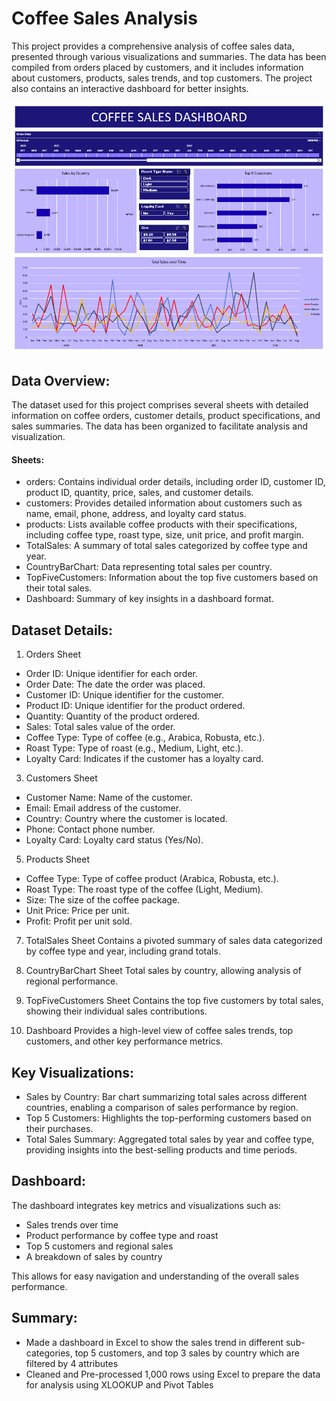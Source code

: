 # Coffee Sales Analysis

This project provides a comprehensive analysis of coffee sales data, presented through various visualizations and summaries. The data has been compiled from orders placed by customers, and it includes information about customers, products, sales trends, and top customers. The project also contains an interactive dashboard for better insights.

![](Dashboard.png)

## Data Overview:
The dataset used for this project comprises several sheets with detailed information on coffee orders, customer details, product specifications, and sales summaries. The data has been organized to facilitate analysis and visualization.

#### Sheets:
- orders: Contains individual order details, including order ID, customer ID, product ID, quantity, price, sales, and customer details.
- customers: Provides detailed information about customers such as name, email, phone, address, and loyalty card status.
- products: Lists available coffee products with their specifications, including coffee type, roast type, size, unit price, and profit margin.
- TotalSales: A summary of total sales categorized by coffee type and year.
- CountryBarChart: Data representing total sales per country.
- TopFiveCustomers: Information about the top five customers based on their total sales.
- Dashboard: Summary of key insights in a dashboard format.

## Dataset Details:

1. Orders Sheet
- Order ID: Unique identifier for each order.
- Order Date: The date the order was placed.
- Customer ID: Unique identifier for the customer.
- Product ID: Unique identifier for the product ordered.
- Quantity: Quantity of the product ordered.
- Sales: Total sales value of the order.
- Coffee Type: Type of coffee (e.g., Arabica, Robusta, etc.).
- Roast Type: Type of roast (e.g., Medium, Light, etc.).
- Loyalty Card: Indicates if the customer has a loyalty card.

3. Customers Sheet
- Customer Name: Name of the customer.
- Email: Email address of the customer.
- Country: Country where the customer is located.
- Phone: Contact phone number.
- Loyalty Card: Loyalty card status (Yes/No).

5. Products Sheet
- Coffee Type: Type of coffee product (Arabica, Robusta, etc.).
- Roast Type: The roast type of the coffee (Light, Medium).
- Size: The size of the coffee package.
- Unit Price: Price per unit.
- Profit: Profit per unit sold.

7. TotalSales Sheet
Contains a pivoted summary of sales data categorized by coffee type and year, including grand totals.

9. CountryBarChart Sheet
Total sales by country, allowing analysis of regional performance.

11. TopFiveCustomers Sheet
Contains the top five customers by total sales, showing their individual sales contributions.

13. Dashboard
Provides a high-level view of coffee sales trends, top customers, and other key performance metrics.

## Key Visualizations:

- Sales by Country: Bar chart summarizing total sales across different countries, enabling a comparison of sales performance by region.
- Top 5 Customers: Highlights the top-performing customers based on their purchases.
- Total Sales Summary: Aggregated total sales by year and coffee type, providing insights into the best-selling products and time periods.

## Dashboard:

The dashboard integrates key metrics and visualizations such as:

- Sales trends over time
- Product performance by coffee type and roast
- Top 5 customers and regional sales
- A breakdown of sales by country

This allows for easy navigation and understanding of the overall sales performance.

## Summary:

-	Made a dashboard in Excel to show the sales trend in different sub-categories, top 5 customers, and top 3 sales by country which are filtered by 4 attributes 
- Cleaned and Pre-processed 1,000 rows using Excel to prepare the data for analysis using XLOOKUP and Pivot Tables

